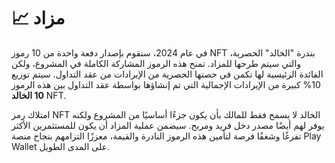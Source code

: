# 📈 مزاد

في عام 2024، سنقوم بإصدار دفعة واحدة من 10 رموز NFT بندرة "الخالد" الحصرية، والتي سيتم طرحها للمزاد. تمنح هذه الرموز المشاركة الكاملة في المشروع، ولكن الفائدة الرئيسية لها تكمن في حصتها الحصرية من الإيرادات من عقد التداول. سيتم توزيع 10% كبيرة من الإيرادات الإجمالية التي تم إنشاؤها بواسطة عقد التداول بين هذه الرموز **10 الخالد** NFT.

امتلاك رمز NFT الخالد لا يسمح فقط للمالك بأن يكون جزءًا أساسيًا من المشروع ولكنه يوفر لهم أيضًا مصدر دخل فريد ومربح. سيضمن عملية المزاد أن يكون للمستثمرين الأكثر تفرغًا وشغفًا فرصة لتأمين هذه الرموز النادرة والقيمة، معززًا التزامهم بنجاح منصة Play Wallet على المدى الطويل.

